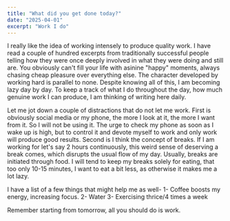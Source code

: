 ```yaml
---
title: "What did you get done today?"
date: "2025-04-01"
excerpt: "Work I do"
---
```


I really like the idea of working intensely to produce quality work. I have read a couple of hundred excerpts from traditionally successful people telling how they were once deeply
involved in what they were doing and still are. You obviously can't fill your life with asinine "happy" moments, always chasing cheap pleasure over everything else. The character
developed by working hard is parallel to none. Despite knowing all of this, I am becoming lazy day by day. To keep a track of what I do throughout the day, how much genuine work I can produce,
I am thinking of writing here daily. 

Let me jot down a couple of distractions that do not let me work.
First is obviously social media or my phone, the more I look at it, the more I want from it. So I will not be using it.
The urge to check my phone as soon as I wake up is high, but to control it and devote myself to work and only work will produce good results.
Second is I think the concept of breaks. If I am working for let's say 2 hours continuously, this weird sense of deserving a break comes, which disrupts the usual flow of my day.
Usually, breaks are initiated through food. I will tend to keep my breaks solely for eating, that too only 10-15 minutes, I want to eat a bit less, as otherwise it makes me a lot 
lazy.

I have a list of a few things that might help me as well-
1- Coffee boosts my energy, increasing focus.
2- Water
3- Exercising thrice/4 times a week

Remember starting from tomorrow, all you should do is work.
